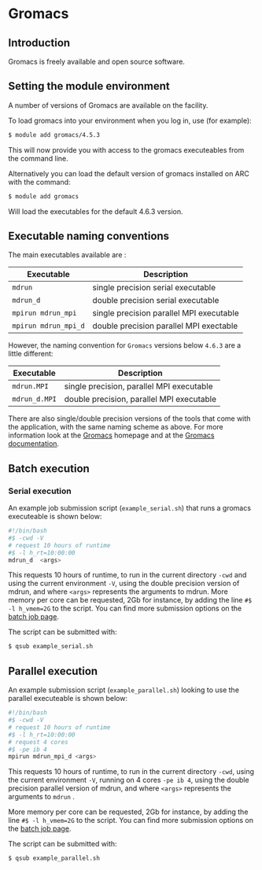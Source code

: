 # Gromacs

## Introduction

Gromacs is freely available and open source software.

## Setting the module environment

A number of versions of Gromacs are available on the facility.

To load gromacs into your environment when you log in, use (for example):

```bash
$ module add gromacs/4.5.3
```

This will now provide you with access to the gromacs executeables from the command line.

Alternatively you can load the default version of gromacs installed on ARC with the command:

```bash
$ module add gromacs
```

Will load the executables for the default 4.6.3 version.

## Executable naming conventions

The main executables available are :

|Executable               |Description
|-------------------------|--------------------------
|`mdrun`                  |single precision serial executable
|`mdrun_d`               |double precision serial executable
|`mpirun mdrun_mpi`      |single precision parallel MPI executable
|`mpirun mdrun_mpi_d`   |double precision parallel MPI exectable

However, the naming convention for `Gromacs` versions below `4.6.3` are a little different:

|Executable               |Description
|-------------------------|--------------------------
|`mdrun.MPI`              |single precision, parallel MPI executable
|`mdrun_d.MPI`           |double precision, parallel MPI executable

There are also single/double precision versions of the tools that come with the application, with the same naming scheme as above. For more information look at the [Gromacs](http://www.gromacs.org/) homepage and at the [Gromacs documentation](http://www.gromacs.org/Documentation).

## Batch execution

### Serial execution

An example job submission script (`example_serial.sh`) that runs a gromacs executeable is shown below:

```bash
#!/bin/bash
#$ -cwd -V
# request 10 hours of runtime
#$ -l h_rt=10:00:00
mdrun_d  <args>
```

This requests 10 hours of runtime, to run in the current directory `-cwd` and using the current environment `-V`, using the double precision version of mdrun, and where `<args>` represents the arguments to mdrun. More memory per core can be requested, 2Gb for instance, by adding the line `#$ -l h_vmem=2G` to the script. You can find more submission options on the [batch job page](../../usage/batchjob.html#list-of-sge-options).

The script can be submitted with:

```bash
$ qsub example_serial.sh
```

## Parallel execution

An example submission script (`example_parallel.sh`) looking to use the parallel executeable is shown below:

```bash
#!/bin/bash
#$ -cwd -V
# request 10 hours of runtime
#$ -l h_rt=10:00:00
# request 4 cores
#$ -pe ib 4
mpirun mdrun_mpi_d <args>
```

This requests 10 hours of runtime, to run in the current directory `-cwd`, using the current environment `-V`, running on 4 cores `-pe ib 4`, using the double precision parallel version of mdrun, and where `<args>` represents the arguments to `mdrun` .

More memory per core can be requested, 2Gb for instance, by adding the line `#$ -l h_vmem=2G` to the script. You can find more submission options on the [batch job page](../../usage/batchjob.html#list-of-sge-options).

The script can be submitted with:

```bash
$ qsub example_parallel.sh
```
